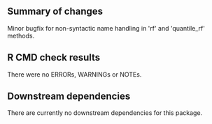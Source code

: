 ## Summary of changes

Minor bugfix for non-syntactic name handling in 'rf' and 'quantile_rf' methods.

## R CMD check results

There were no ERRORs, WARNINGs or NOTEs. 

## Downstream dependencies

There are currently no downstream dependencies for this package.
